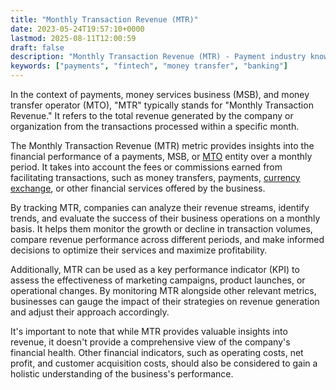 ```yaml
---
title: "Monthly Transaction Revenue (MTR)"
date: 2023-05-24T19:57:10+0000
lastmod: 2025-08-11T12:00:59
draft: false
description: "Monthly Transaction Revenue (MTR) - Payment industry knowledge and insights"
keywords: ["payments", "fintech", "money transfer", "banking"]
---
```


In the context of payments, money services business (MSB), and money transfer operator (MTO), "MTR" typically stands for "Monthly Transaction Revenue." It refers to the total revenue generated by the company or organization from the transactions processed within a specific month.

The Monthly Transaction Revenue (MTR) metric provides insights into the financial performance of a payments, MSB, or [MTO](https://faisalkhanllc.xyz/resources/payments-wiki/m/money-transfer-operator-mto/) entity over a monthly period. It takes into account the fees or commissions earned from facilitating transactions, such as money transfers, payments, [currency exchange](https://faisalkhanllc.xyz/resources/payments-wiki/c/currency-exchange/), or other financial services offered by the business.

By tracking MTR, companies can analyze their revenue streams, identify trends, and evaluate the success of their business operations on a monthly basis. It helps them monitor the growth or decline in transaction volumes, compare revenue performance across different periods, and make informed decisions to optimize their services and maximize profitability.

Additionally, MTR can be used as a key performance indicator (KPI) to assess the effectiveness of marketing campaigns, product launches, or operational changes. By monitoring MTR alongside other relevant metrics, businesses can gauge the impact of their strategies on revenue generation and adjust their approach accordingly.

It's important to note that while MTR provides valuable insights into revenue, it doesn't provide a comprehensive view of the company's financial health. Other financial indicators, such as operating costs, net profit, and customer acquisition costs, should also be considered to gain a holistic understanding of the business's performance.